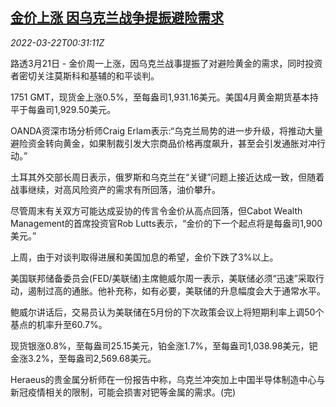 <!--1647910863000-->
[金价上涨 因乌克兰战争提振避险需求](https://cn.reuters.com/article/global-precious-0321-mon-idCNKCS2LJ00Z)
------

<div><i>2022-03-22T00:31:11Z</i></div><p>路透3月21日 - 金价周一上涨，因乌克兰战事提振了对避险黄金的需求，同时投资者密切关注莫斯科和基辅的和平谈判。</p><p>1751 GMT，现货金上涨0.5%，至每盎司1,931.16美元。美国4月黄金期货基本持平于每盎司1,929.50美元。</p><p>OANDA资深市场分析师Craig Erlam表示:“乌克兰局势的进一步升级，将推动大量避险资金转向黄金，如果制裁引发大宗商品价格再度飙升，甚至会引发通胀对冲行动。”</p><p>土耳其外交部长周日表示，俄罗斯和乌克兰在“关键”问题上接近达成一致，但随着战事继续，对高风险资产的需求有所回落，油价攀升。</p><p>尽管周末有关双方可能达成妥协的传言令金价从高点回落，但Cabot Wealth Management的首席投资官Rob Lutts表示，“金价的下一个起点将是每盎司1,900美元。”</p><p>上周，由于对谈判取得进展和美国加息的希望，金价下跌了3%以上。</p><p>美国联邦储备委员会(FED/美联储)主席鲍威尔周一表示，美联储必须“迅速”采取行动，遏制过高的通胀。他补充称，如有必要，美联储的升息幅度会大于通常水平。</p><p>鲍威尔讲话后，交易员认为美联储在5月份的下次政策会议上将短期利率上调50个基点的机率升至60.7%。</p><p>现货银涨0.8%，至每盎司25.15美元，铂金涨1.7%，至每盎司1,038.98美元，钯金涨3.2%，至每盎司2,569.68美元。</p><p>Heraeus的贵金属分析师在一份报告中称，乌克兰冲突加上中国半导体制造中心与新冠疫情相关的限制，可能会损害对钯等金属的需求。(完)</p>
